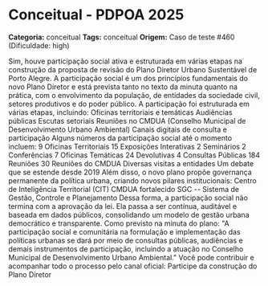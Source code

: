 # Conceitual - PDPOA 2025

**Categoria:** conceitual
**Tags:** conceitual
**Origem:** Caso de teste #460 (Dificuldade: high)

Sim, houve participação social ativa e estruturada em várias etapas na construção da proposta de revisão do Plano Diretor Urbano Sustentável de Porto Alegre. A participação social é um dos princípios fundamentais do novo Plano Diretor e está prevista tanto no texto da minuta quanto na prática, com o envolvimento da população, de entidades da sociedade civil, setores produtivos e do poder público. A participação foi estruturada em várias etapas, incluindo: Oficinas territoriais e temáticas Audiências públicas Escutas setoriais Reuniões no CMDUA (Conselho Municipal de Desenvolvimento Urbano Ambiental) Canais digitais de consulta e participação Alguns números da participação social até o momento incluem: 9 Oficinas Territoriais 15 Exposições Interativas 2 Seminários 2 Conferências 7 Oficinas Temáticas 24 Devolutivas 4 Consultas Públicas 184 Reuniões 30 Reuniões do CMDUA Diversas visitas a entidades Um debate que se estende desde 2019 Além disso, o novo plano propõe governança permanente da política urbana, criando novos pilares institucionais: Centro de Inteligência Territorial (CIT) CMDUA fortalecido SGC -- Sistema de Gestão, Controle e Planejamento Dessa forma, a participação social não termina com a aprovação da lei. Ela passa a ser contínua, auditável e baseada em dados públicos, consolidando um modelo de gestão urbana democrático e transparente. Como previsto na minuta do plano: "A participação social e comunitária na formulação e implementação das políticas urbanas se dará por meio de consultas públicas, audiências e demais instrumentos de participação, incluindo a atuação no Conselho Municipal de Desenvolvimento Urbano Ambiental." Você pode contribuir e acompanhar todo o processo pelo canal oficial: Participe da construção do Plano Diretor
